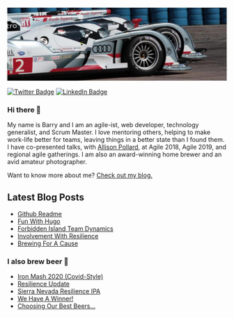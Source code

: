 [![Barry's GitHub Banner](./assets/Audi-1500x500.jpeg)](https://bforrest.com)

[![Twitter Badge](https://img.shields.io/badge/Twitter-Profile-informational?style=flat&logo=twitter&logoColor=white&color=1CA2F1)](https://twitter.com/bforrest30)
[![LinkedIn Badge](https://img.shields.io/badge/LinkedIn-Profile-informational?style=flat&logo=linkedin&logoColor=white&color=0D76A8)](https://www.linkedin.com/in/barryforrest/)


### Hi there 👋

My name is Barry and I am an agile-ist, web developer, technology generalist, and Scrum Master. I love mentoring others, helping to make work-life better for teams, leaving things in a better state than I found them. I have co-presented talks, with [Allison Pollard](http://www.allisonpollard.com/), at Agile 2018, Agile 2019, and regional agile gatherings. I am also an award-winning home brewer and an avid amateur photographer. 

Want to know more about me? [Check out my blog.](https://bforrest.com/)

## Latest Blog Posts

<!-- BLOG-POST-LIST:START -->
- [Github Readme](https://bforrest.com/post/github-readme/)
- [Fun With Hugo](https://bforrest.com/post/fun-with-hugo/)
- [Forbidden Island Team Dynamics](https://bforrest.com/post/2019-06-11-forbidden-island-team-dynamics/)
- [Involvement With Resilience](https://bforrest.com/post/2019-01-06-involvement-with-resilience/)
- [Brewing For A Cause](https://bforrest.com/post/2019-01-05-brewing-for-a-cause/)
<!-- BLOG-POST-LIST:END -->

### I also brew beer 🍻
<!-- AGALEWERKS:START -->
- [Iron Mash 2020 (Covid-Style)](https://blog.agalewerks.com/2020/11/19/iron-mash-2020-covid-style/)
- [Resilience Update](https://blog.agalewerks.com/2019/01/26/resilience-update/)
- [Sierra Nevada Resilience IPA](https://blog.agalewerks.com/2019/01/06/sierra-nevada-resilience-ipa/)
- [We Have A Winner!](https://blog.agalewerks.com/2017/03/30/we-have-a-winner/)
- [Choosing Our Best Beers…](https://blog.agalewerks.com/2017/02/13/choosing-our-best-beers/)
<!-- AGALEWERKS:END -->
<!--
**bforrest/bforrest** is a ✨ _special_ ✨ repository because its `README.md` (this file) appears on your GitHub profile.

Here are some ideas to get you started:

- 🔭 I’m currently working on ...
- 🌱 I’m currently learning ...
- 👯 I’m looking to collaborate on ...
- 🤔 I’m looking for help with ...
- 💬 Ask me about ...
- 📫 How to reach me: ...
- 😄 Pronouns: ...
- ⚡ Fun fact: ...
-->
